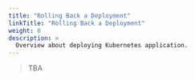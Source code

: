 ```yaml
---
title: "Rolling Back a Deployment"
linkTitle: "Rolling Back a Deployment"
weight: 8
description: >
  Overview about deploying Kubernetes application.
---
```


> TBA
